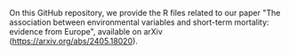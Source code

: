 On this GitHub repository, we provide the R files related to our paper "The association between environmental variables and short-term mortality: evidence from Europe", available on arXiv (https://arxiv.org/abs/2405.18020).
